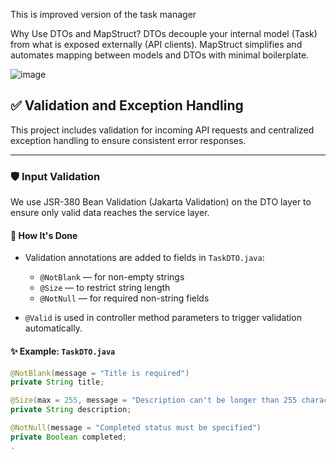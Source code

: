 This is improved version of the task manager


Why Use DTOs and MapStruct?
DTOs decouple your internal model (Task) from what is exposed externally (API clients).
MapStruct simplifies and automates mapping between models and DTOs with minimal boilerplate.

![image](https://github.com/user-attachments/assets/a6158769-8659-44de-a5b4-2f673547b394)



## ✅ Validation and Exception Handling

This project includes validation for incoming API requests and centralized exception handling to ensure consistent error responses.

---

### 🛡️ Input Validation

We use JSR-380 Bean Validation (Jakarta Validation) on the DTO layer to ensure only valid data reaches the service layer.

#### 🔧 How It's Done

- Validation annotations are added to fields in `TaskDTO.java`:
  - `@NotBlank` — for non-empty strings
  - `@Size` — to restrict string length
  - `@NotNull` — for required non-string fields

- `@Valid` is used in controller method parameters to trigger validation automatically.

#### ✨ Example: `TaskDTO.java`

```java
@NotBlank(message = "Title is required")
private String title;

@Size(max = 255, message = "Description can't be longer than 255 characters")
private String description;

@NotNull(message = "Completed status must be specified")
private Boolean completed;
. 
